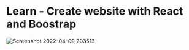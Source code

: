# Learn - Create website with React and Boostrap

![Screenshot 2022-04-09 203513](https://user-images.githubusercontent.com/99658011/162576440-06dd8dc4-9246-44e4-b498-e9492ab72127.jpg)
